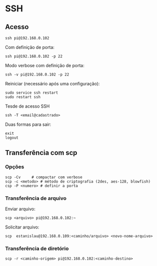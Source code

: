 # SSH

## Acesso

```
ssh pi@192.168.0.102
```

Com definição de porta:  
```
ssh pi@192.168.0.102 -p 22
```

Modo verbose com definição de porta:  
```
ssh -v pi@192.168.0.102 -p 22
```

Reiniciar (necessário após uma configuração):
```
sudo service ssh restart
sudo restart ssh
```

Tesde de acesso SSH
```
ssh -T <email@cadastrado> 
```

Duas formas para sair:
```
exit
logout
```

## Transferência com scp

### Opções 
```
scp -Cv		# compactar com verbose
scp -c <metodo> # método de criptografia (2des, aes-128, blowfish)
csp -P <numero>	# definir a porta 
```

### Transferência de arquivo
Enviar arquivo:
```
scp <arquivo> pi@192.168.0.102:~
```

Solicitar arquivo: 
```
scp  estanislau@192.168.0.109:<caminho/arquivo> <novo-nome-arquivo>
```

### Transferência de diretório
```
scp -r <caminho-origem> pi@192.168.0.102:<caminho-destino> 
```

